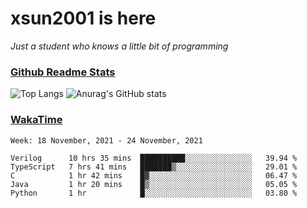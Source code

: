 # xsun2001 is here

*Just a student who knows a little bit of programming*

### [Github Readme Stats](https://github.com/anuraghazra/github-readme-stats)

![Top Langs](https://github-readme-stats.vercel.app/api/top-langs/?username=xsun2001&layout=compact&theme=radical) ![Anurag's GitHub stats](https://github-readme-stats.vercel.app/api?username=xsun2001&show_icons=true&theme=radical)

### [WakaTime](https://wakatime.com)

<!--START_SECTION:waka-->
```text
Week: 18 November, 2021 - 24 November, 2021

Verilog      10 hrs 35 mins  ██████████░░░░░░░░░░░░░░░   39.94 % 
TypeScript   7 hrs 41 mins   ███████▒░░░░░░░░░░░░░░░░░   29.01 % 
C            1 hr 42 mins    █▓░░░░░░░░░░░░░░░░░░░░░░░   06.47 % 
Java         1 hr 20 mins    █▒░░░░░░░░░░░░░░░░░░░░░░░   05.05 % 
Python       1 hr            █░░░░░░░░░░░░░░░░░░░░░░░░   03.80 % 
```
<!--END_SECTION:waka-->
